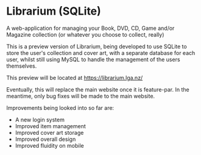 # Librarium (SQLite)

A web-application for managing your Book, DVD, CD, Game and/or Magazine collection (or whatever you choose to collect, really)

This is a preview version of Librarium, being developed to use SQLite to store the user's collection and cover art, with a separate database for each user, whilst still using MySQL to handle the management of the users themselves.

This preview will be located at https://librarium.lga.nz/

Eventually, this will replace the main website once it is feature-par. In the meantime, only bug fixes will be made to the main website.

Improvements being looked into so far are:

- A new login system
- Improved item management
- Improved cover art storage
- Improved overall design
- Improved fluidity on mobile
